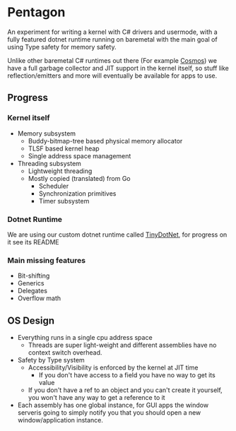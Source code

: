 # Pentagon

An experiment for writing a kernel with C# drivers and usermode, with a fully featured dotnet runtime running on 
baremetal with the main goal of using Type safety for memory safety.

Unlike other baremetal C# runtimes out there (For example [Cosmos](https://github.com/CosmosOS/Cosmos)) we have a full 
garbage collector and JIT support in the kernel itself, so stuff like reflection/emitters and more will eventually be 
available for apps to use.

## Progress

### Kernel itself
- Memory subsystem
  - Buddy-bitmap-tree based physical memory allocator
  - TLSF based kernel heap
  - Single address space management
- Threading subsystem
  - Lightweight threading
  - Mostly copied (translated) from Go
    - Scheduler
    - Synchronization primitives
    - Timer subsystem

### Dotnet Runtime
We are using our custom dotnet runtime called [TinyDotNet](https://github.com/Itay2805/tinydotnet), for progress on it see its README

### Main missing features
- Bit-shifting
- Generics
- Delegates
- Overflow math

## OS Design

- Everything runs in a single cpu address space
  - Threads are super light-weight and different assemblies have no context switch overhead. 
- Safety by Type system
  - Accessibility/Visibility is enforced by the kernel at JIT time
      - If you don't have access to a field you have no way to get its value
  - If you don't have a ref to an object and you can't create it yourself, you won't have 
    any way to get a reference to it 
- Each assembly has one global instance, for GUI apps the window serveris going to simply notify you that you should 
  open a new window/application instance.
